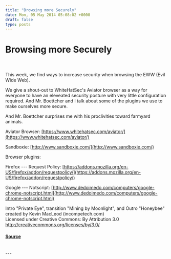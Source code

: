 ```yaml
---
title: "Browsing more Securely"
date: Mon, 05 May 2014 05:08:02 +0000
draft: false
type: posts
---
```

# Browsing more Securely

<br/>

<br/>
This week, we find ways to increase security when browsing the EWW (Evil Wide Web).

We give a shout-out to WhiteHatSec's Aviator browser as a way for everyone to have an eleveated security posture with very little configuration required. And Mr. Boettcher and I talk about some of the plugins we use to make ourselves more secure.

And Mr. Boettcher surprises me with his proclivities toward farmyard animals.

Aviator Browser: [https://www.whitehatsec.com/aviator/](https://www.whitehatsec.com/aviator/)

Sandboxie: [http://www.sandboxie.com/](http://www.sandboxie.com/)

Browser plugins:

Firefox --- Request Policy: [https://addons.mozilla.org/en-US/firefox/addon/requestpolicy/](https://addons.mozilla.org/en-US/firefox/addon/requestpolicy/)

Google --- Notscript: [http://www.dedoimedo.com/computers/google-chrome-notscript.html](http://www.dedoimedo.com/computers/google-chrome-notscript.html)

Intro "Private Eye", transition "Mining by Moonlight", and Outro "Honeybee" created by Kevin MacLeod (incompetech.com)   
Licensed under Creative Commons: By Attribution 3.0  
http://creativecommons.org/licenses/by/3.0/

#### [Source](http://brakeingsecurity.com/browsing-more-securely)

<br/>
---
